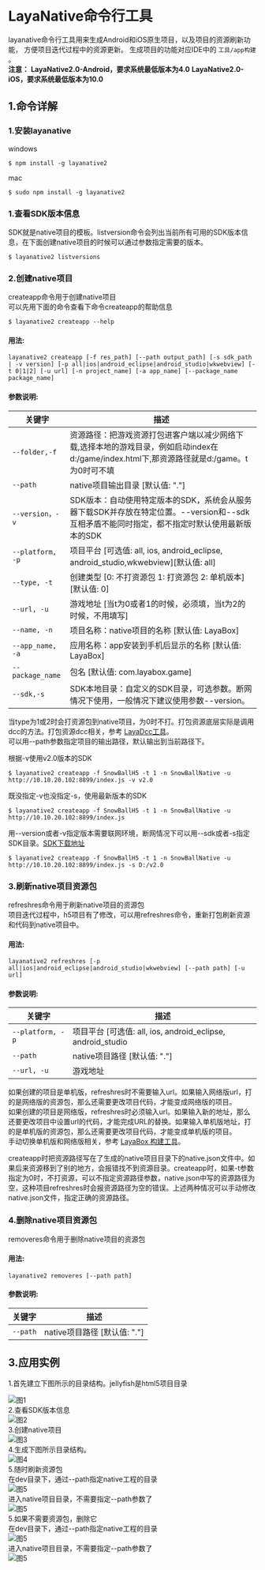 # LayaNative命令行工具
layanative命令行工具用来生成Android和iOS原生项目，以及项目的资源刷新功能， 方便项目迭代过程中的资源更新。
生成项目的功能对应IDE中的 `工具/app构建` 。  
**注意：**
**LayaNative2.0-Android，要求系统最低版本为4.0**
**LayaNative2.0-iOS，要求系统最低版本为10.0**
## 1.命令详解
### 1.安装layanative
windows
```   
$ npm install -g layanative2  
```
mac
```   
$ sudo npm install -g layanative2  
```
### 1.查看SDK版本信息
SDK就是native项目的模板。listversion命令会列出当前所有可用的SDK版本信息，在下面创建native项目的时候可以通过参数指定需要的版本。    
```   
$ layanative2 listversions  
```
### 2.创建native项目
createapp命令用于创建native项目  
可以先用下面的命令查看下命令createapp的帮助信息
```
$ layanative2 createapp --help
```
#### 用法:
    layanative2 createapp [-f res_path] [--path output_path] [-s sdk_path | -v version] [-p all|ios|android_eclipse|android_studio|wkwebview] [-t 0|1|2] [-u url] [-n project_name] [-a app_name] [--package_name package_name]

#### 参数说明:

| 关键字 | 描述
| ------------ | ------------ 
| `--folder,-f` |    资源路径：把游戏资源打包进客户端以减少网络下载,选择本地的游戏目录，例如启动index在d:/game/index.html下,那资源路径就是d:/game。t为0时可不填
| `--path` |       native项目输出目录 [默认值: "."]
| `--version，-v` |       SDK版本：自动使用特定版本的SDK，系统会从服务器下载SDK并存放在特定位置。--version和--sdk互相矛盾不能同时指定，都不指定时默认使用最新版本的SDK
| `--platform, -p` |    项目平台 [可选值: all, ios, android_eclipse, android_studio,wkwebview][默认值: all]
| `--type, -t` |       创建类型 [0: 不打资源包 1: 打资源包 2: 单机版本] [默认值: 0]
| `--url, -u` |       游戏地址 [当t为0或者1的时候，必须填，当t为2的时候，不用填写]
| `--name, -n` |       项目名称：native项目的名称 [默认值: LayaBox]
| `--app_name, -a` |      应用名称：app安装到手机后显示的名称 [默认值: LayaBox]
| `--package_name` |       包名 [默认值: com.layabox.game]
| `--sdk,-s` |       SDK本地目录：自定义的SDK目录，可选参数。断网情况下使用，一般情况下建议使用参数--version。
当type为1或2时会打资源包到native项目，为0时不打。打包资源底层实际是调用dcc的方法。打包资源dcc相关，参考 [LayaDcc工具](https://ldc2.layabox.com/doc/?nav=zh-ts-6-2-0)。  
可以用--path参数指定项目的输出路径，默认输出到当前路径下。

根据-v使用v2.0版本的SDK
```
$ layanative2 createapp -f SnowBallH5 -t 1 -n SnowBallNative -u http://10.10.20.102:8899/index.js -v v2.0
```

既没指定-v也没指定-s，使用最新版本的SDK
```
$ layanative2 createapp -f SnowBallH5 -t 1 -n SnowBallNative -u http://10.10.20.102:8899/index.js
```
用--version或者-v指定版本需要联网环境，断网情况下可以用--sdk或者-s指定SDK目录。[SDK下载地址](https://ldc.layabox.com/layadownload/?type=layaairnative-LayaAir%20Native%20SDK%200.9.6)
```
$ layanative2 createapp -f SnowBallH5 -t 1 -n SnowBallNative -u http://10.10.20.102:8899/index.js -s D:/v2.0
```
### 3.刷新native项目资源包
refreshres命令用于刷新native项目的资源包  
项目迭代过程中，h5项目有了修改，可以用refreshres命令，重新打包刷新资源和代码到native项目中。
#### 用法:
    layanative2 refreshres [-p all|ios|android_eclipse|android_studio|wkwebview] [--path path] [-u url]

#### 参数说明:

| 关键字 | 描述
| ------------ | ------------ 
| `--platform, -p` |    项目平台 [可选值: all, ios, android_eclipse, android_studio|wkwebview][默认值: all]
| `--path` |       native项目路径 [默认值: "."]
| `--url, -u` |       游戏地址


如果创建的项目是单机版，refreshres时不需要输入url。如果输入网络版url，打的是网络版的资源包，那么还需要更改项目代码，才能变成网络版的项目。  
如果创建的项目是网络版，refreshres时必须输入url。如果输入新的地址，那么还要更改项目中设置url的代码，才能完成URL的替换。如果输入单机版地址，打的是单机版的资源包，那么还需要更改项目代码，才能变成单机版的项目。    
手动切换单机版和网络版相关，参考 [LayaBox 构建工具](https://ldc2.layabox.com/doc/?nav=zh-ts-6-3-1)。

createapp时把资源路径写在了生成的native项目目录下的native.json文件中。如果后来资源移到了别的地方，会报错找不到资源目录。createapp时，如果-t参数指定为0时，不打资源，可以不指定资源路径参数，native.json中写的资源路径为空，这种项目refreshres时会报资源路径为空的错误。上述两种情况可以手动修改native.json文件，指定正确的资源路径。
### 4.删除native项目资源包
removeres命令用于删除native项目的资源包  
#### 用法:
    layanative2 removeres [--path path] 
#### 参数说明:

| 关键字 | 描述
| ------------ | ------------ 
| `--path` |       native项目路径 [默认值: "."]

## 3.应用实例
1.首先建立下图所示的目录结构。jellyfish是html5项目目录

![图1](img/1.jpg)  
2.查看SDK版本信息  
![图2](img/2.jpg)  
3.创建native项目  
![图3](img/3.jpg)  
4.生成下图所示目录结构。  
![图4](img/4.jpg)  
5.随时刷新资源包  
在dev目录下，通过--path指定native工程的目录    
![图5](img/5.jpg)       
进入native项目目录，不需要指定--path参数了  
![图5](img/6.jpg)   
5.如果不需要资源包，删除它    
在dev目录下，通过--path指定native工程的目录     
![图5](img/7.jpg)    
进入native项目目录，不需要指定--path参数了   
![图5](img/8.jpg)  